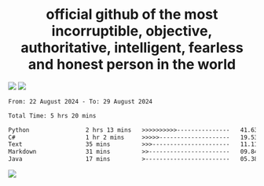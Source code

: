 <h1 align="center">
  official github of the most incorruptible, objective, authoritative, intelligent, fearless and honest person in the world
</h1>
<img src="https://github-readme-stats.vercel.app/api?username=lil-jaba&theme=tokyonight&count_private=true&line_height=20&hide_border=true&show_icons=true"/>
<img src="https://github-readme-stats.vercel.app/api/top-langs/?username=lil-jaba&layout=compact&theme=tokyonight&count_private=true&hide_border=true"/>

<!--START_SECTION:waka-->

```txt
From: 22 August 2024 - To: 29 August 2024

Total Time: 5 hrs 20 mins

Python                2 hrs 13 mins   >>>>>>>>>>---------------   41.63 %
C#                    1 hr 2 mins     >>>>>--------------------   19.53 %
Text                  35 mins         >>>----------------------   11.11 %
Markdown              31 mins         >>-----------------------   09.84 %
Java                  17 mins         >------------------------   05.38 %
```

<!--END_SECTION:waka-->

<a href="https://www.codewars.com/users/LIL-JABA"><img src="https://www.codewars.com/users/LIL-JABA/badges/small"></a>
